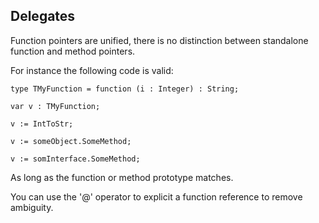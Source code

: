 ## Delegates ##

Function pointers are unified, there is no distinction between standalone function and method pointers.

For instance the following code is valid:
```
type TMyFunction = function (i : Integer) : String;

var v : TMyFunction;

v := IntToStr;

v := someObject.SomeMethod;

v := somInterface.SomeMethod;
```
As long as the function or method prototype matches.

You can use the '@' operator to explicit a function reference to remove ambiguity.